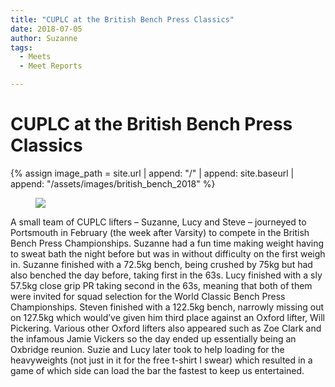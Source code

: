 ```yaml
---
title: "CUPLC at the British Bench Press Classics"
date: 2018-07-05
author: Suzanne
tags:
  - Meets
  - Meet Reports

---
```

# CUPLC at the British Bench Press Classics

{% assign image_path = site.url | append: "/" | append: site.baseurl | append: "/assets/images/british_bench_2018" %}

<figure>
  <img src="{{ image_path }}/1.jpg">
</figure>

A small team of CUPLC lifters – Suzanne, Lucy and Steve – journeyed to Portsmouth in February (the week after Varsity) to compete in the British Bench Press Championships. Suzanne had a fun time making weight having to sweat bath the night before but was in without difficulty on the first weigh in. Suzanne finished with a 72.5kg bench, being crushed by 75kg but had also benched the day before, taking first in the 63s. Lucy finished with a sly 57.5kg close grip PR taking second in the 63s, meaning that both of them were invited for squad selection for the World Classic Bench Press Championships. Steven finished with a 122.5kg bench, narrowly missing out on 127.5kg which would’ve given him third place against an Oxford lifter, Will Pickering. Various other Oxford lifters also appeared such as Zoe Clark and the infamous Jamie Vickers so the day ended up essentially being an Oxbridge reunion. Suzie and Lucy later took to help loading for the heavyweights (not just in it for the free t-shirt I swear) which resulted in a game of which side can load the bar the fastest to keep us entertained.
